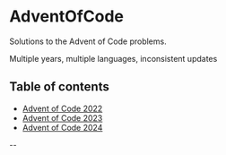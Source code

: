 AdventOfCode
============

Solutions to the Advent of Code problems.

Multiple years, multiple languages, inconsistent updates

Table of contents
-----------------

- [Advent of Code 2022][aoc-22]
- [Advent of Code 2023][aoc-23]
- [Advent of Code 2024][aoc-24]

--

[aoc-22]: https://github.com/agnul/AdventOfCode/tree/main/2022/README.md
[aoc-23]: https://github.com/agnul/AdventOfCode/tree/main/2023/README.md
[aoc-24]: https://github.com/agnul/AdventOfCode/tree/main/2024/README.md
